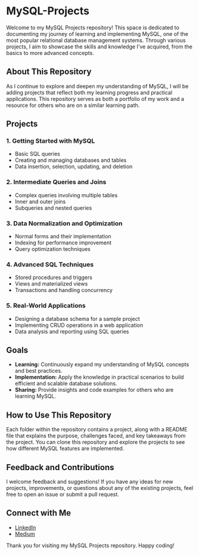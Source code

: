 # MySQL-Projects

Welcome to my MySQL Projects repository! This space is dedicated to documenting my journey of learning and implementing MySQL, one of the most popular relational database management systems. Through various projects, I aim to showcase the skills and knowledge I've acquired, from the basics to more advanced concepts.

## About This Repository

As I continue to explore and deepen my understanding of MySQL, I will be adding projects that reflect both my learning progress and practical applications. This repository serves as both a portfolio of my work and a resource for others who are on a similar learning path.

## Projects

### 1. **Getting Started with MySQL**
   - Basic SQL queries
   - Creating and managing databases and tables
   - Data insertion, selection, updating, and deletion

### 2. **Intermediate Queries and Joins**
   - Complex queries involving multiple tables
   - Inner and outer joins
   - Subqueries and nested queries

### 3. **Data Normalization and Optimization**
   - Normal forms and their implementation
   - Indexing for performance improvement
   - Query optimization techniques

### 4. **Advanced SQL Techniques**
   - Stored procedures and triggers
   - Views and materialized views
   - Transactions and handling concurrency

### 5. **Real-World Applications**
   - Designing a database schema for a sample project
   - Implementing CRUD operations in a web application
   - Data analysis and reporting using SQL queries

## Goals

- **Learning:** Continuously expand my understanding of MySQL concepts and best practices.
- **Implementation:** Apply the knowledge in practical scenarios to build efficient and scalable database solutions.
- **Sharing:** Provide insights and code examples for others who are learning MySQL.

## How to Use This Repository

Each folder within the repository contains a project, along with a README file that explains the purpose, challenges faced, and key takeaways from the project. You can clone this repository and explore the projects to see how different MySQL features are implemented.

## Feedback and Contributions

I welcome feedback and suggestions! If you have any ideas for new projects, improvements, or questions about any of the existing projects, feel free to open an issue or submit a pull request.

## Connect with Me

- [LinkedIn](https://www.linkedin.com/in/bayusedana)
- [Medium](https://medium.com/@bayusedana26)

Thank you for visiting my MySQL Projects repository. Happy coding!
